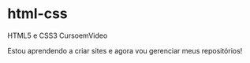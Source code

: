 # html-css
 HTML5 e CSS3 CursoemVideo

Estou aprendendo a criar sites e agora vou gerenciar meus repositórios!
